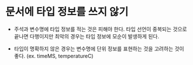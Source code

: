 # 문서에 타입 정보를 쓰지 않기

- 주석과 변수명에 타입 정보를 적는 것은 피해야 한다.
  타입 선언이 중복되는 것으로 끝나면 다행이지만 최악의 경우는 타입 정보에 모순이 발생하게 된다.

- 타입이 명확하지 않은 경우는 변수명에 단위 정보를 표현하는 것을 고려하는 것이 좋다.
  (ex. timeMS, temperatureC)